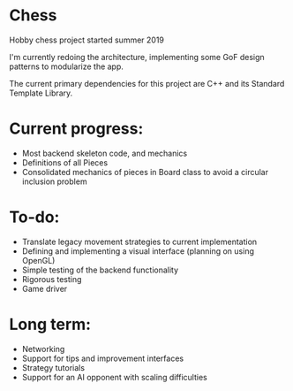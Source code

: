 # Chess
Hobby chess project started summer 2019

I'm currently redoing the architecture, implementing some GoF design patterns to modularize the app.   

The current primary dependencies for this project are C++ and its Standard Template Library.

# Current progress:
  - Most backend skeleton code, and mechanics
  - Definitions of all Pieces
  - Consolidated mechanics of pieces in Board class to avoid a circular inclusion problem

# To-do:
  - Translate legacy movement strategies to current implementation
  - Defining and implementing a visual interface (planning on using OpenGL)
  - Simple testing of the backend functionality
  - Rigorous testing
  - Game driver

# Long term:
  - Networking
  - Support for tips and improvement interfaces
  - Strategy tutorials
  - Support for an AI opponent with scaling difficulties
